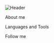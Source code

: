 ![Header](https://github.com/Vladimir-Strelec/vladimir-strelec/blob/main/assets/HeaderBG-1-1.gif)

About me

Languages and Tools

Follow me